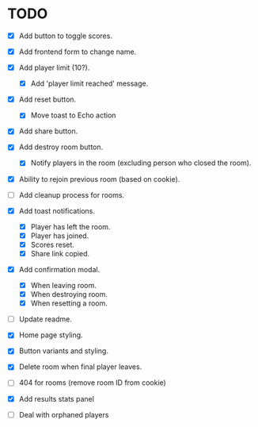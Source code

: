 # TODO

- [x] Add button to toggle scores.
- [x] Add frontend form to change name.
- [x] Add player limit (10?).
    - [x] Add 'player limit reached' message.
- [x] Add reset button.
    - [x] Move toast to Echo action
- [x] Add share button.
- [x] Add destroy room button.
    - [x] Notify players in the room (excluding person who closed the room).
- [X] Ability to rejoin previous room (based on cookie).
- [ ] Add cleanup process for rooms.
- [x] Add toast notifications.
    - [x] Player has left the room.
    - [x] Player has joined.
    - [x] Scores reset.
    - [x] Share link copied.
- [x] Add confirmation modal.
    - [x] When leaving room.
    - [x] When destroying room.
    - [x] When resetting a room.
- [ ] Update readme.
- [x] Home page styling.
- [x] Button variants and styling.
- [x] Delete room when final player leaves.
- [ ] 404 for rooms (remove room ID from cookie)
- [x] Add results stats panel
- [ ] Deal with orphaned players

